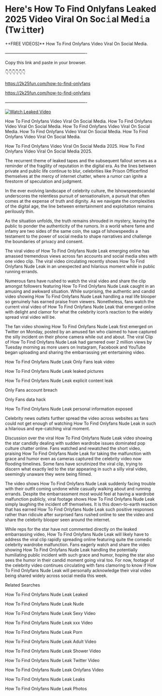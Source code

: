 # Here's How To Find Onlyfans Leaked 2025 Video Viral On Soc𝚒al Med𝚒a (Tw𝚒tter)

++FREE VIDEOS]** How To Find Onlyfans Video Viral On Social Media.

———————————————————-

Copy this link and paste in your browser.

👇👇👇👇👇👇

https://2k25fun.com/how-to-find-onlyfans

https://2k25fun.com/how-to-find-onlyfans

———————————————————-

[![Watch Leaked Video](https://miro.medium.com/v2/resize:fit:828/format:webp/1*cilzJN44JGOrTw9NJCrNHA.gif "Watch Leaked Video")](https://2k25fun.com/how-to-find-onlyfans)

How To Find Onlyfans Video Viral On Social Media. How To Find Onlyfans Video Viral On Social Media. How To Find Onlyfans Video Viral On Social Media. How To Find Onlyfans Video Viral On Social Media. How To Find Onlyfans Video Viral On Social Media.

How To Find Onlyfans Video Viral On Social Media 2025. How To Find Onlyfans Video Viral On Social Media 2025.

The recurrent theme of leaked tapes and the subsequent fallout serves as a reminder of the fragility of reputation in the digital era. As the lines between private and public life continue to blur, celebrities like Prison Officerfind themselves at the mercy of internet chatter, where a rumor can ignite a firestorm of speculation and judgment.

In the ever evolving landscape of celebrity culture, the Ishowspeedscandal underscores the relentless pursuit of sensationalism, a pursuit that often comes at the expense of truth and dignity. As we navigate the complexities of the digital age, the line between entertainment and exploitation remains perilously thin.

As the situation unfolds, the truth remains shrouded in mystery, leaving the public to ponder the authenticity of the rumors. In a world where fame and infamy are two sides of the same coin, the saga of Ishowspeedis a testament to the power of social media to shape narratives and challenge the boundaries of privacy and consent.

The viral video of How To Find Onlyfans Nude Leak emerging online has amassed tremendous views across fan accounts and social media sites with one video clip. The viral video circulating recently shows How To Find Onlyfans Nude Leak in an unexpected and hilarious moment while in public running errands.

Numerous fans have rushed to watch the viral video and share the clip amongst followers featuring How To Find Onlyfans Nude Leak caught in an amusing and awkward situation. While surprising, the authentic and candid video showing How To Find Onlyfans Nude Leak handling a real life blooper so genuinely has earned praise from viewers. Nonetheless, fans watch the current viral video of How To Find Onlyfans Nude Leak that emerged online with delight and clamor for what the celebrity icon’s reaction to the widely spread viral video will be.

The fan video showing How To Find Onlyfans Nude Leak first emerged on Twitter on Monday, posted by an amused fan who claimed to have captured the silly incident on their phone camera while out and about. The viral Clip of How To Find Onlyfans Nude Leak had garnered over 2 million views by Tuesday morning as more users on Instagram, Facebook and YouTube began uploading and sharing the embarrassing yet entertaining video.

How To Find Onlyfans Nude Leak Only Fans leak video

How To Find Onlyfans Nude Leak leaked pictures

How To Find Onlyfans Nude Leak explicit content leak

Only Fans account breach

Only Fans data hack

How To Find Onlyfans Nude Leak personal information exposed

Celebrity news outlets further spread the video across websites as fans could not get enough of watching How To Find Onlyfans Nude Leak in such a hilarious and eye-catching viral moment.

Discussion over the viral How To Find Onlyfans Nude Leak video showing the star candidly dealing with sudden wardrobe issues dominated pop culture chatter online. Fans watched and rewatched the short video, praising How To Find Onlyfans Nude Leak for taking the malfunction with grace and humor even as cameras captured the celebrity video now flooding timelines. Some fans have scrutinized the viral clip, trying to discern what exactly led to the star appearing in such a silly viral video, seemingly unaware they were being filmed.

The video shows How To Find Onlyfans Nude Leak suddenly facing trouble with their outfit coming undone while casually walking about and running errands. Despite the embarrassment most would feel at having a wardrobe malfunction publicly, viral footage shows How To Find Onlyfans Nude Leak simply laughing the incident off themselves. It is this down-to-earth reaction that has earned How To Find Onlyfans Nude Leak such positive responses rather than ridicule after surprised fans rushed online to see the video and share the celebrity blooper seen around the internet.

While reps for the star have not commented directly on the leaked embarrassing video, How To Find Onlyfans Nude Leak will likely have to address the viral clip rapidly spreading online featuring quite the comedic celebrity wardrobe malfunction. Fans eagerly watch and share the video showing How To Find Onlyfans Nude Leak handling the potentially humiliating public incident with such grace and humor, hoping the star also sees the humor in their candid moment going viral too. For now, footage of the celebrity video continues circulating with fans clamoring to know if How To Find Onlyfans Nude Leak will personally acknowledge their viral video being shared widely across social media this week.

Related Searches

How To Find Onlyfans Nude Leak Leaked

How To Find Onlyfans Nude Leak Nude

How To Find Onlyfans Nude Leak Sexy Video

How To Find Onlyfans Nude Leak xxx Video

How To Find Onlyfans Nude Leak Porn

How To Find Onlyfans Nude Leak Adult Video

How To Find Onlyfans Nude Leak Shower Video

How To Find Onlyfans Nude Leak Twitter Video

How To Find Onlyfans Nude Leak Onlyfans Video

How To Find Onlyfans Nude Leak Leaks

How To Find Onlyfans Nude Leak Photos